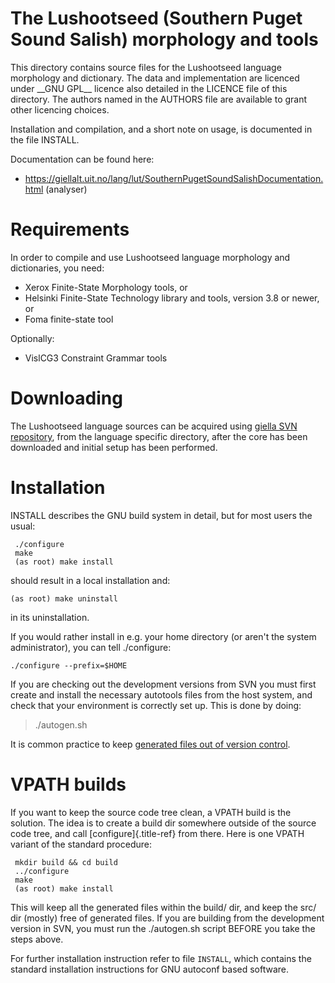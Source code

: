 The Lushootseed (Southern Puget Sound Salish) morphology and tools
==================================================================

This directory contains source files for the Lushootseed language
morphology and dictionary. The data and implementation are licenced
under \_\_GNU GPL\_\_ licence also detailed in the LICENCE file of this
directory. The authors named in the AUTHORS file are available to grant
other licencing choices.

Installation and compilation, and a short note on usage, is documented
in the file INSTALL.

Documentation can be found here:

-   <https://giellalt.uit.no/lang/lut/SouthernPugetSoundSalishDocumentation.html>
    (analyser)

Requirements
============

In order to compile and use Lushootseed language morphology and
dictionaries, you need:

-   Xerox Finite-State Morphology tools, or
-   Helsinki Finite-State Technology library and tools, version 3.8 or
    newer, or
-   Foma finite-state tool

Optionally:

-   VislCG3 Constraint Grammar tools

Downloading
===========

The Lushootseed language sources can be acquired using [giella SVN
repository](https://giellalt.uit.no/infra/anonymous-svn.html), from the
language specific directory, after the core has been downloaded and
initial setup has been performed.

Installation
============

INSTALL describes the GNU build system in detail, but for most users the
usual:

```
 ./configure
 make
 (as root) make install
```

should result in a local installation and:

    (as root) make uninstall

in its uninstallation.

If you would rather install in e.g. your home directory (or aren\'t the
system administrator), you can tell ./configure:

    ./configure --prefix=$HOME

If you are checking out the development versions from SVN you must first
create and install the necessary autotools files from the host system,
and check that your environment is correctly set up. This is done by
doing:

> ./autogen.sh

It is common practice to keep [generated files out of version
control](http://www.gnu.org/software/automake/manual/automake.html#CVS).

VPATH builds
============

If you want to keep the source code tree clean, a VPATH build is the
solution. The idea is to create a build dir somewhere outside of the
source code tree, and call [configure]{.title-ref} from there. Here is
one VPATH variant of the standard procedure:

```
 mkdir build && cd build
 ../configure
 make
 (as root) make install
```

This will keep all the generated files within the build/ dir, and keep
the src/ dir (mostly) free of generated files. If you are building from
the development version in SVN, you must run the ./autogen.sh script
BEFORE you take the steps above.

For further installation instruction refer to file `INSTALL`, which
contains the standard installation instructions for GNU autoconf based
software.
